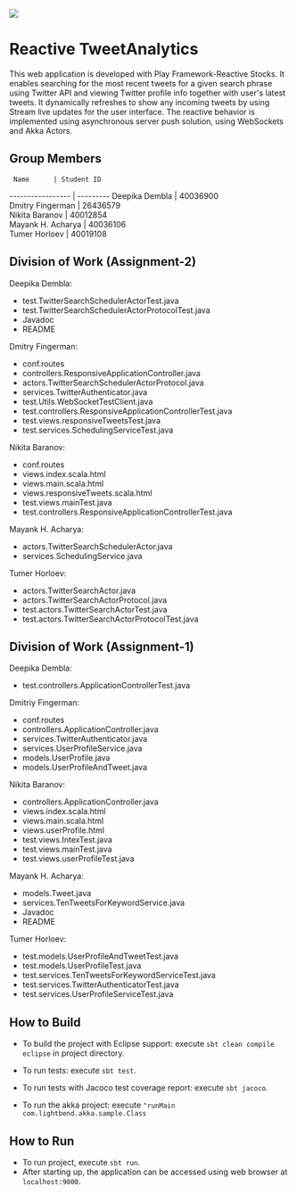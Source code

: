 [<img src="https://img.shields.io/travis/playframework/play-java-starter-example.svg"/>](https://travis-ci.org/playframework/play-java-starter-example)

# Reactive TweetAnalytics

This web application is developed with Play Framework-Reactive Stocks.
It enables searching for the most recent tweets for a given search phrase using Twitter API and viewing Twitter profile info together with user's latest tweets.
It dynamically refreshes to show any incoming tweets by using Stream live updates for the user interface. The reactive behavior is implemented using asynchronous server push solution, using WebSockets and Akka Actors.


## Group Members

     Name      | Student ID
----------------- | ---------
Deepika Dembla    | 40036900    
Dmitry Fingerman  | 26436579    
Nikita Baranov    | 40012854    
Mayank H. Acharya | 40036106    
Tumer Horloev     | 40019108   


## Division of Work (Assignment-2)

 Deepika Dembla: 
 
 * test.TwitterSearchSchedulerActorTest.java
 * test.TwitterSearchSchedulerActorProtocolTest.java
 * Javadoc
 * README
 
 Dmitry Fingerman:
 
 * conf.routes
 * controllers.ResponsiveApplicationController.java
 * actors.TwitterSearchSchedulerActorProtocol.java
 * services.TwitterAuthenticator.java
 * test.Utils.WebSocketTestClient.java
 * test.controllers.ResponsiveApplicationControllerTest.java
 * test.views.responsiveTweetsTest.java
 * test.services.SchedulingServiceTest.java
 
 
 Nikita Baranov:
 
 * conf.routes
 * views.index.scala.html
 * views.main.scala.html
 * views.responsiveTweets.scala.html
 * test.views.mainTest.java
 * test.controllers.ResponsiveApplicationControllerTest.java
 
 Mayank H. Acharya:
 
 * actors.TwitterSearchSchedulerActor.java
 * services.SchedulingService.java
 
 Tumer Horloev:
 
 * actors.TwitterSearchActor.java
 * actors.TwitterSearchActorProtocol.java
 * test.actors.TwitterSearchActorTest.java
 * test.actors.TwitterSearchActorProtocolTest.java
 

## Division of Work (Assignment-1)

 Deepika Dembla: 

 * test.controllers.ApplicationControllerTest.java

 Dmitriy Fingerman: 

 * conf.routes
 * controllers.ApplicationController.java
 * services.TwitterAuthenticator.java
 * services.UserProfileService.java
 * models.UserProfile.java
 * models.UserProfileAndTweet.java

 Nikita Baranov:
	
 * controllers.ApplicationController.java
 * views.index.scala.html
 * views.main.scala.html
 * views.userProfile.html
 * test.views.IntexTest.java
 * test.views.mainTest.java
 * test.views.userProfileTest.java

 Mayank H. Acharya:

 * models.Tweet.java
 * services.TenTweetsForKeywordService.java
 * Javadoc
 * README 
	
 Tumer Horloev:

 * test.models.UserProfileAndTweetTest.java
 * test.models.UserProfileTest.java
 * test.services.TenTweetsForKeywordServiceTest.java
 * test.services.TwitterAuthenticatorTest.java
 * test.services.UserProfileServiceTest.java

## How to Build
 * To build the project with Eclipse support:
   execute `sbt clean compile eclipse` in project directory.
   
 * To run tests:
   execute `sbt test`.

 * To run tests with Jacoco test coverage report:
   execute `sbt jacoco`.

 * To run the akka project:
   execute `"runMain com.lightbend.akka.sample.Class`
  
## How to Run
 * To run project, execute `sbt run`.
 * After starting up, the application can be accessed using web browser at `localhost:9000`. 
